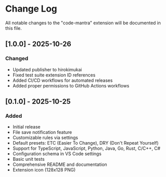 # Change Log

All notable changes to the "code-mantra" extension will be documented in this file.

## [1.0.0] - 2025-10-26

### Changed

- Updated publisher to hirokimukai
- Fixed test suite extension ID references
- Added CI/CD workflows for automated releases
- Added proper permissions to GitHub Actions workflows

## [0.1.0] - 2025-10-25

### Added

- Initial release
- File save notification feature
- Customizable rules via settings
- Default presets: ETC (Easier To Change), DRY (Don't Repeat Yourself)
- Support for TypeScript, JavaScript, Python, Java, Go, Rust, C/C++, C#
- Configuration schema in VS Code settings
- Basic unit tests
- Comprehensive README and documentation
- Extension icon (128x128 PNG)
